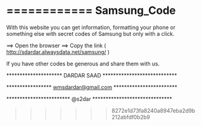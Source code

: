 ============
Samsung_Code
============

With this website you can get information, formatting your phone or something else with secret codes of Samsung but only with a click.

==> Open the browser
==> Copy the link ( http://sdardar.alwaysdata.net/samsung/ )

If you have other codes be generous and share them with us.

********************* DARDAR SAAD ****************************

***************** wmsdardar@gmail.com ************************

************************ @s2dar ******************************
>>>>>>> 8272e1d73fa8240a8947eba2d9b212abfdf0b2b9
